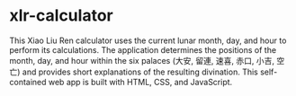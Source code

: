 # xlr-calculator
This Xiao Liu Ren calculator uses the current lunar month, day, and hour to perform its calculations. The application determines the positions of the month, day, and hour within the six palaces (大安, 留連, 速喜, 赤口, 小吉, 空亡) and provides short explanations of the resulting divination. This self-contained web app is built with HTML, CSS, and JavaScript.
